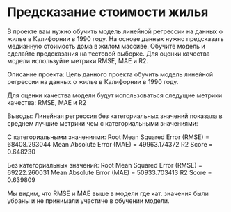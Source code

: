 # Предсказание стоимости жилья

В проекте вам нужно обучить модель линейной регрессии на данных о жилье в Калифорнии в 1990 году. На основе данных нужно предсказать медианную стоимость дома в жилом массиве. Обучите модель и сделайте предсказания на тестовой выборке. Для оценки качества модели используйте метрики RMSE, MAE и R2.

Описание проекта:
Цель данного проекта обучить модель линейной регрессии на данных о жилье в Калифорнии в 1990 году.

Для оценки качества модeли будут использоваться следущие метрики качества: RMSE, MAE и R2

Выводы:
Линейная регрессия без категориальных значений показала в среднем лучшие метрики чем с категориальными значениями:

С категориальными значениями:
Root Mean Squared Error (RMSE) = 68408.293044
Mean Absolute Error (MAE) = 49963.174372
R2 Score = 0.648230


Без категориальных значений:
Root Mean Squared Error (RMSE) = 69222.260031
Mean Absolute Error (MAE) = 50933.703413
R2 Score = 0.639809

Мы видим, что RMSE и MAE выше в модели где кат. значения были убраны и не принимали участиче в обучении модели.

